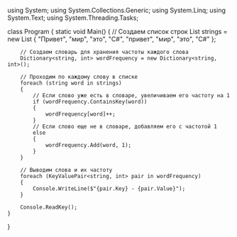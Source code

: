 using System;
using System.Collections.Generic;
using System.Linq;
using System.Text;
using System.Threading.Tasks;

class Program
{
    static void Main()
    {
        // Создаем список строк
        List<string> strings = new List<string> { "Привет", "мир", "это", "C#", "привет", "мир", "это", "C#" };

        // Создаем словарь для хранения частоты каждого слова
        Dictionary<string, int> wordFrequency = new Dictionary<string, int>();

        // Проходим по каждому слову в списке
        foreach (string word in strings)
        {
            // Если слово уже есть в словаре, увеличиваем его частоту на 1
            if (wordFrequency.ContainsKey(word))
            {
                wordFrequency[word]++;
            }
            // Если слово еще не в словаре, добавляем его с частотой 1
            else
            {
                wordFrequency.Add(word, 1);
            }
        }

        // Выводим слова и их частоту
        foreach (KeyValuePair<string, int> pair in wordFrequency)
        {
            Console.WriteLine($"{pair.Key} - {pair.Value}");
        }

        Console.ReadKey();
    }
}

